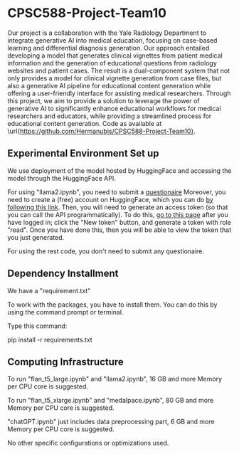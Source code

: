 # CPSC588-Project-Team10
Our project is a collaboration with the Yale Radiology Department to integrate generative AI into medical education, focusing on case-based learning and differential diagnosis generation. Our approach entailed developing a model that generates clinical vignettes from patient medical information and the generation of educational questions from radiology websites and patient cases. The result is a dual-component system that not only provides a model for clinical vignette generation from case files, but also a generative AI pipeline for educational content generation while offering a user-friendly interface for assisting medical researchers. Through this project, we aim to provide a solution to leverage the power of generative AI to significantly enhance educational workflows for medical researchers and educators, while providing a streamlined process for educational content generation. Code as available at \url{https://github.com/Hermanubis/CPSC588-Project-Team10}. 


## Experimental Environment Set up

We use deployment of the model hosted by HuggingFace and accessing the model through the HuggingFace API.

For using "llama2.ipynb", you need to submit a [questionaire](https://huggingface.co/meta-llama/Llama-2-7b)
Moreover, you need to create a (free) account on HuggingFace, which you can do [by following this link](https://huggingface.co/join). Then, you will need to generate an access token (so that you can call the API programmatically). To do this, [go to this page](https://huggingface.co/settings/tokens) after you have logged in; click the "New token" button, and generate a token with role "read". Once you have done this, then you will be able to view the token that you just generated.

For using the rest code, you don't need to submit any questionaire. 

## Dependency Installment

We have a "requirement.txt"

To work with the packages, you have to install them. You can do this by using the command prompt or terminal.

Type this command:

pip install -r requirements.txt

## Computing Infrastructure
To run "flan_t5_large.ipynb" and "llama2.ipynb", 16 GB and more Memory per CPU core is suggested.

To run "flan_t5_xlarge.ipynb" and "medalpace.ipynb", 80 GB and more Memory per CPU core is suggested.

"chatGPT.ipynb" just includes data preprocessing part, 6 GB and more Memory per CPU core is suggested.

No other specific configurations or optimizations used.

